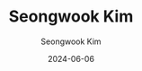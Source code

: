 ---
layout: personal_info
author: Seongwook Kim
title: Seongwook Kim
date: 2024-06-06

params:
    position:  "Master Course"
    job_title: "Researcher"
    telephone: +82-10-8945-8939
    email:     su8939@skku.edu

    profile_image: "profile.jpg"

    interests: [
        'AI Accelerators', 
        'Memory Compression'
    ]

    biography: "Lorem Ipsum is simply dummy text of the printing and typesetting industry. Lorem Ipsum has been the industry's standard dummy text ever since the 1500s"

    enable_sections:
        enable_experiences:   false
        enable_awards_honors: false
        enable_activities:    false

    experiences:

    awards_honor:

    activities:
---